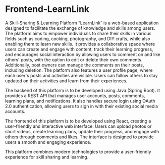 # Frontend-LearnLink

A Skill-Sharing & Learning Platform “LearnLink” is a web-based application designed to facilitate the exchange of knowledge and skills among users. The platform aims to empower individuals to share their skills in various fields such as coding, cooking, photography, and DIY crafts, while also enabling them to learn new skills. It provides a collaborative space where users can create and engage with content, track their learning progress, and encourages social interaction by allowing users to comment on and like others' posts, with the option to edit or delete their own comments. Additionally, post owners can manage the comments on their posts, including deletion. The platform also features a user profile page, where each user's posts and activities are visible. Users can follow others to stay updated on their activities and learn from their experiences.

The backend of this platform is to be developed using Java (Spring Boot). It provides a REST API that manages user accounts, posts, comments, learning plans, and notifications. It also handles secure login using OAuth 2.0 authentication, allowing users to sign in with their existing social media accounts.

The frontend of this platform is to be developed using React, creating a user-friendly and interactive web interface. Users can upload photos or short videos, create learning plans, update their progress, and engage with others through comments and likes. The interface is designed to provide users a smooth and engaging experience.

This platform combines modern technologies to provide a user-friendly experience for skill sharing and learning.